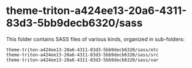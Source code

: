 # theme-triton-a424ee13-20a6-4311-83d3-5bb9decb6320/sass

This folder contains SASS files of various kinds, organized in sub-folders:

    theme-triton-a424ee13-20a6-4311-83d3-5bb9decb6320/sass/etc
    theme-triton-a424ee13-20a6-4311-83d3-5bb9decb6320/sass/src
    theme-triton-a424ee13-20a6-4311-83d3-5bb9decb6320/sass/var

